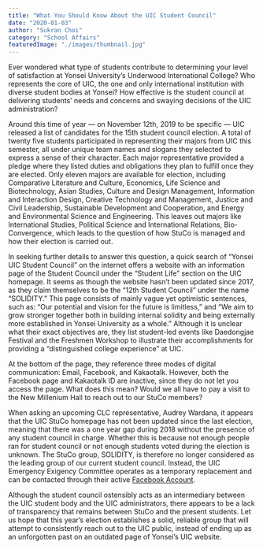 ```yaml
---
title: "What You Should Know About the UIC Student Council"
date: "2020-01-03"
author: "Sukran Choi"
category: "School Affairs"
featuredImage: "./images/thumbnail.jpg"
---
```


Ever wondered what type of students contribute to determining your level of satisfaction at Yonsei University’s Underwood International College? Who represents the core of UIC, the one and only international institution with diverse student bodies at Yonsei? How effective is the student council at delivering students’ needs and concerns and swaying decisions of the UIC administration?

Around this time of year — on November 12th, 2019 to be specific — UIC released a list of candidates for the 15th student council election. A total of twenty five students participated in representing their majors from UIC this semester, all under unique team names and slogans they selected to express a sense of their character. Each major representative provided a pledge where they listed duties and obligations they plan to fulfill once they are elected. Only eleven majors are available for election, including Comparative Literature and Culture, Economics, Life Science and Biotechnology, Asian Studies, Culture and Design Management, Information and Interaction Design, Creative Technology and Management, Justice and Civil Leadership, Sustainable Development and Cooperation, and Energy and Environmental Science and Engineering. This leaves out majors like International Studies, Political Science and International Relations, Bio-Convergence, which leads to the question of how StuCo is managed and how their election is carried out.

In seeking further details to answer this question, a quick search of “Yonsei UIC Student Council” on the internet offers a website with an information page of the Student Council under the “Student Life” section on the UIC homepage. It seems as though the website hasn’t been updated since 2017, as they claim themselves to be the “12th Student Council” under the name “SOLIDITY.” This page consists of mainly vague yet optimistic sentences, such as: “Our potential and vision for the future is limitless,” and “We aim to grow stronger together both in building internal solidity and being externally more established in Yonsei University as a whole.” Although it is unclear what their exact objectives are, they list student-led events like Daedongjae Festival and the Freshmen Workshop to illustrate their accomplishments for providing a “distinguished college experience” at UIC.

At the bottom of the page, they reference three modes of digital communication: Email, Facebook, and Kakaotalk. However, both the Facebook page and Kakaotalk ID are inactive, since they do not let you access the page. What does this mean? Would we all have to pay a visit to the New Millenium Hall to reach out to our StuCo members?

When asking an upcoming CLC representative, Audrey Wardana, it appears that the UIC StuCo homepage has not been updated since the last election, meaning that there was a one year gap during 2018 without the presence of any student council in charge. Whether this is because not enough people ran for student council or not enough students voted during the election is unknown. The StuCo group, SOLIDITY, is therefore no longer considered as the leading group of our current student council. Instead, the UIC Emergency Exigency Committee operates as a temporary replacement and can be contacted through their active [Facebook Account](https://www.facebook.com/uicstuco?__tn__=CH-R&eid=ARD68xFBvMDCxaBvKb2BWrzkHKqJNXaPHHFXYHiepMt4FyjbtEz5oXMKAyDkbW4_3c4kxkLeDIX2FtK4&hc_ref=ARSwD_Chsyp1K22PRtNAH29o-zgkWwhjPyfoI8gNFaLY2OTPEhvhK02zNmYj7LORrf8&fref=nf&__xts__[0]=68.ARDQ_gDO-cz-JhE_wQ16ZUZ1M9uWzajsuSLqe9CeAO8v_7l5fSll7Cq3TJyZUc7Sm1raGWsvC_se5J8O7kF-jqMQpvqJvrvwd08oe4cjB8e0nB5v-aYmKV3U7zAt8QYlpXhcEH_ym8KHPXnm9JxlVugCCCvUxtHj17fQXbDS6JVHeeGKXZZOVZAF9rAnmOsZlNfiLgkoDMiJ76P5jAM9FTbY7JtvuyursMwaIDzPtZ3NWQUqIcseQO76ywyYbwE7_uJcAmtsjFOOFSxDkBTdxtaXxbN3wEVX94RLc_ReGPxvIwUo9KD1Sl-96x5Fu-YeRkRQBAb-QfnGJj8Q0ftEe1M).

Although the student council ostensibly acts as an intermediary between the UIC student body and the UIC administrators, there appears to be a lack of transparency that remains between StuCo and the present students. Let us hope that this year’s election establishes a solid, reliable group that will attempt to consistently reach out to the UIC public, instead of ending up as an unforgotten past on an outdated page of Yonsei’s UIC website.
